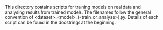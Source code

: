 This directory contains scripts for training models on real data and analysing results from trained models. The filenames follow the general convention of \<dataset>\_\<model>\_(\<train_or_analyse>).py. Details of each script can be found in the docstrings at the beginning.